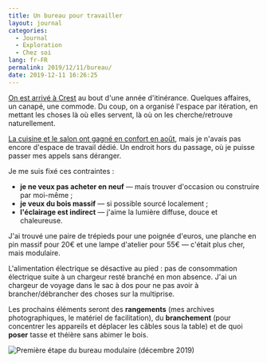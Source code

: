 ```yaml
---
title: Un bureau pour travailler
layout: journal
categories:
  - Journal
  - Exploration
  - Chez soi
lang: fr-FR
permalink: 2019/12/11/bureau/
date: 2019-12-11 16:26:25
---
```


[On est arrivé à Crest](https://estcequecestdutravail.xyz/2019/03/arrivee-a-crest.html) au bout d'une année d'itinérance. Quelques affaires, un canapé, une commode. Du coup, on a organisé l'espace par itération, en mettant les choses là où elles servent, là où on les cherche/retrouve naturellement.

[La cuisine et le salon ont gagné en confort en août](/2019/08/09/organiser-visuellement/), mais je n'avais pas encore d'espace de travail dédié. Un endroit hors du passage, où je puisse passer mes appels sans déranger.

Je me suis fixé ces contraintes :

- **je ne veux pas acheter en neuf** — mais trouver d'occasion ou construire par moi-même ;
- **je veux du bois massif** — si possible sourcé localement ;
- **l'éclairage est indirect** — j'aime la lumière diffuse, douce et chaleureuse.

J'ai trouvé une paire de trépieds pour une poignée d'euros, une planche en pin massif pour 20€ et une lampe d'atelier pour 55€ — c'était plus cher, mais modulaire.

L'alimentation électrique se désactive au pied : pas de consommation électrique suite à un chargeur resté branché en mon absence. J'ai un chargeur de voyage dans le sac à dos pour ne pas avoir à brancher/débrancher des choses sur la multiprise.

Les prochains éléments seront des **rangements** (mes archives photographiques, le matériel de facilitation), du **branchement** (pour concentrer les appareils et déplacer les câbles sous la table) et de quoi **poser** tasse et théière sans abimer le bois.

![Première étape du bureau modulaire (décembre 2019)](/images/2019/12/bureau.jpg)
